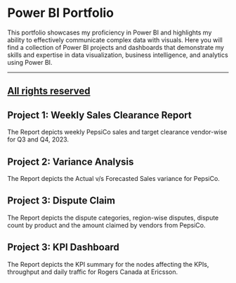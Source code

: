 # Power BI Portfolio
This portfolio showcases my proficiency in Power BI and highlights my ability to effectively communicate complex data with visuals. Here you will find a collection of Power BI projects and dashboards that demonstrate my skills and expertise in data visualization, business intelligence, and analytics using Power BI.

---
 <ins><b>All rights reserved</b></ins>
---

## Project 1: Weekly Sales Clearance Report
The Report depicts weekly PepsiCo sales and target clearance vendor-wise for Q3 and Q4, 2023.  

## Project 2: Variance Analysis
The Report depicts the Actual v/s Forecasted Sales variance for PepsiCo.

## Project 3: Dispute Claim
The Report depicts the dispute categories, region-wise disputes, dispute count by product and the amount claimed by vendors from PepsiCo.

## Project 3: KPI Dashboard
The Report depicts the KPI summary for the nodes affecting the KPIs, throughput and daily traffic for Rogers Canada at Ericsson.


